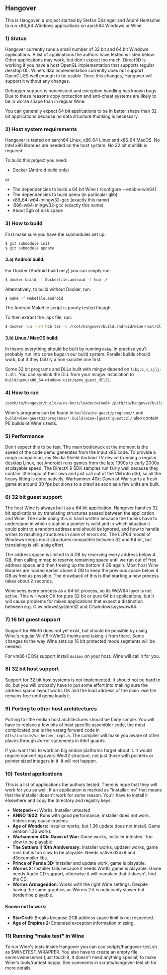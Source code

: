 ## Hangover
This is Hangover, a project started by Stefan Dösinger and André Hentschel to run
x86_64 Windows applications on aarch64 Windows or Wine.

### 1) Status
Hangover currently runs a small number of 32 bit and 64 bit Windows applications. A list of applications the authors have tested is listed below. Other applications may work, but don't expect too much. Direct3D is working if you have a host OpenGL implementation that supports regular desktop GL. Wine's d3d implementation currently does not support OpenGL:ES well enough to be usable. Once this changes, Hangover will support it without any changes.

Debugger support is nonexistent and exception handling has known bugs. Due to these reasons copy protection and anti-cheat systems are likely to be in worse shape than in reguar Wine.

You can generally expect 64 bit applications to be in better shape than 32 bit applications because no data structure thunking is necessary.

### 2) Host system requirements
Hangover is tested on aarch64 Linux, x86_64 Linux and x86_64 MacOS. No Intel x86 libraries are needed on the host system. No 32 bit multilib is required.

To build this project you need:
- Docker (Android build only)

or
- The dependencies to build a 64 bit Wine (./configure --enable-win64)
- The dependencies to build qemu (in particular glib)
- x86_64-w64-mingw32-gcc (exactly this name)
- i686-w64-mingw32-gcc (exactly this name)
- About 5gb of disk space

### 3) How to build

First make sure you have the submodules set up:

```bash
$ git submodule init
$ git submodule update
```

#### 3.a) Android build:
For Docker (Android build only) you can simply run:

```bash
$ docker build -f Dockerfile.android -t hob ./
```

Alternatively, to build without Docker, run:

```bash
$ make -f Makefile.android
```

The Android Makefile script is poorly tested though.

To then extract the .apk file, run:

```bash
$ docker run --rm hob tar -C /root/hangover/build.android/wine-host/dlls/wineandroid.drv/ -cf - hangover-debug.apk | tar -xvf -
```

#### 3.b) Linux / MacOS build:
In theory everything should be built by running `make`. In practise you'll probably run into some bugs in our build system. Parallel builds should work, but if they fail try a non-parallel one first.

Some 32 bit programs and DLLs built with mingw depend on `libgcc_s_sjlj-1.dll`. You can symlink the DLL from your mingw installation to `build/qemu/x86_64-windows-user/qemu_guest_dll32`.

### 4) How to run

```bash
/path/to/hangover/build/wine-host/loader/wine64 /path/to/hangover/build/qemu/x86_64-windows-user/qemu-x86_64.exe.so foo.exe
```

Wine's programs can be found in `build/wine-guest/programs/*` and `build/wine-guest32/programs/*`. `build/wine-[guest|guest32]/` also contain PE builds of Wine's tests.

### 5) Performance
Don't expect this to be fast. The main bottleneck at the moment is the speed of the code qemu generates from the input x86 code. To provide a rough comparison, my Nvidia Shield Android TV device (running a regular desktop Linux, not Android) runs games from the late 1990s to early 2000s at playable speed. The DirectX 9 SDK samples run fairly well because they contain little logic of their own and just call out of the VM into d3d, so all the heavy lifting is done natively. Warhammer 40k: Dawn of War starts a fresh game at around 30 fps but slows to a crawl as soon as a few units are built.

### 6) 32 bit guest support
The host Wine is always built as a 64 bit application. Hangover handles 32 bit applications by translating structures passed between the application and Wine. The code doing this is hand written because the thunks have to understand in which situation a pointer is valid and in which situation it could point to a random address and should be ignored, and how to handle writes to resulting structures in case of errors etc. The LLP64 model of Windows keeps most structures compatible between 32 and 64 bit, but translating is still a big effort.

The address space is limited to 4 GB by reserving every address below 4 GB, then calling mmap to reserve remaining space until we run out of free address space and then freeing up the bottom 4 GB again. Most host Wine libraries are loaded earlier above 4 GB to keep the previous space below 4 GB as free as possible. The drawback of this is that starting a new process takes about 2 seconds.

Wine sees every process as a 64 bit process, so its WoW64 layer is not active. This will work OK for pure 32 bit or pure 64 bit applications, but it will cause problems for mixed applications that expect a distinction between e.g. C:\windows\system32 and C:\windows\syswow64.

### 7) 16 bit guest support
Support for Win16 does not yet exist, but should be possible by using Wine's regular Win16->Win32 thunks and taking it from there. Some changes to the way Wine sets up 16 bit protected mode segments will be needed.

For vm86 (DOS) support install `dosbox` on your host. Wine will call it for you.

### 8) 32 bit host support
Support for 32 bit host systems is not implemented. It should not be hard to do, but you will probably have to put some effort into making sure the address space layout works OK and the load address of the main .exe file remains free until qemu loads it.

### 9) Porting to other host architectures
Porting to little endian host architectures should be fairly simple. You will have to replace a few bits of host specific assembler code, the most complicated one is the vararg forward code in `dlls/include/va_helper_impl.h`. The compiler will make you aware of other places through #error statements in ifdef guards.

If you want this to work on big endian platforms forget about it. It would require converting *every* Win32 structure, not just those with pointers or pointer sized integers in it. It will not happen.

### 10) Tested applications

This is a list of applications the authors tested. There is hope that they will work for you as well. If an application is marked as "installer: no" that means that the installer doesn't work for some reason. You'll have to install it elsewhere and copy the directory and registry keys.

- **Notepad++:** Works, Installer untested
- **ANNO 1602:** Runs with good performance, installer does not work. Videos may cause crashes
- **Age of Wonders:** Installer works, but 1.36 update does not install. Game version 1.36 works
- **Warhammer 40k: Dawn of War:** Game works, installer intested. Too slow to be playable
- **The Settlers II 10th Anniversary:** Installer works, updater works, game runs but is too slow to be playable. Needs native d3dx9 and d3dcompiler libs.
- **Prince of Persia 3D:** Installer and update work, game is playable.
- **Worms 2:** Installer fails because it needs Win16, game is playable. Game needs Audio CD support, otherwise it will complain that it doesn't find the CD.
- **Worms Armageddon:** Works with the right Wine settings. Despite having the same graphics as Worms 2 it is noticeably slower but borderline playable.

#### Known not to work:
- **StarCraft:** Breaks because 2GB address space limit is not respected.
- **Age of Empires 2:** Extended exception information missing.

### 11) Running "make test" in Wine
To run Wine's tests inside Hangover you can use scripts/hangover-test.sh as $WINETEST_WRAPPER. You also have to create an empty file server/wineserver (just touch it, it doesn't need anything special) to make Wine's tools/runtest happy. See comments in scripts/hangover-test.sh for more details
